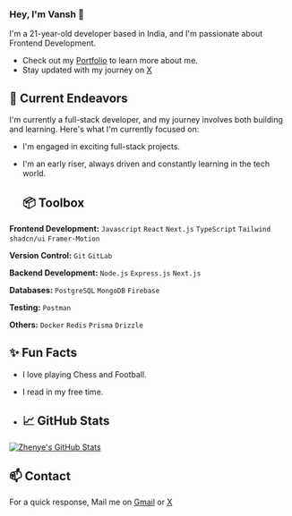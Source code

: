 ### Hey, I'm Vansh 👋 

I'm a 21-year-old developer based in India, and I'm passionate about Frontend Development. 

- Check out my [Portfolio](https://vanshvasishtha.vercel.app/) to learn more about me.
- Stay updated with my journey on [X](https://twitter.com/ThatRandomGuy09) 

## 🔭 Current Endeavors 

I'm currently a full-stack developer, and my journey involves both building and learning. Here's what I'm currently focused on:
- I'm engaged in exciting full-stack projects.
- I'm an early riser, always driven and constantly learning in the tech world.

  ## 📦 Toolbox

**Frontend Development:**  `Javascript` `React` `Next.js` `TypeScript` `Tailwind` `shadcn/ui` `Framer-Motion`
 
**Version Control:** `Git` `GitLab`

**Backend Development:** `Node.js` `Express.js` `Next.js`  

**Databases:** `PostgreSQL` `MongoDB` `Firebase`

**Testing:**  `Postman`

**Others:** `Docker` `Redis` `Prisma` `Drizzle`   

## ✨ Fun Facts 

- I love playing Chess and Football.
- I read in my free time.

- ## &#x1f4c8; GitHub Stats
<a href="https://github.com/ThatRandomGuy09">
  <img align="center" src="https://github-readme-stats.vercel.app/api/top-langs/?username=ThatRandomGuy09&hide=css,typescript&title_color=6aa6f8&text_color=8a919a&icon_color=6aa6f8&bg_color=0e1116" alt="Zhenye's GitHub Stats" />
</a>

## 📫 Contact

 For a quick response, Mail me on [Gmail](vanshhcodes@gmail.com) or [X](https://twitter.com/ThatRandomGuy09) 

 
